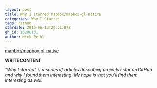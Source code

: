 ```yaml
---
layout: post
title: Why I starred mapbox/mapbox-gl-native
categories: Why-I-Starred
tags: github
stardate: 2015-06-13T20:22:07Z
gh_id: 16286131
author: Nick Peihl
---
```


[mapbox/mapbox-gl-native](star.repo.html_url)

**WRITE CONTENT**

*"Why I starred" is a series of articles describing projects I star on GitHub and why I found them interesting. My hope is that you'll find them interesting as well.*

